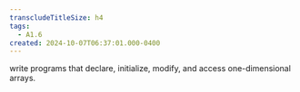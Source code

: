 ```yaml
---
transcludeTitleSize: h4
tags:
  - A1.6
created: 2024-10-07T06:37:01.000-0400
---
```

write programs that declare, initialize, modify, and access one-dimensional arrays.